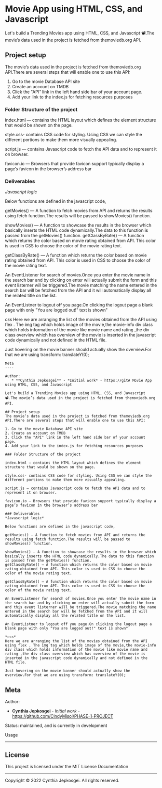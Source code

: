 # Movie App using HTML, CSS, and Javascript

Let's build a Trending Movies app using HTML, CSS, and Javascript 📽.The movie’s data used in the project is fetched from themoviedb.org API.

## Project setup

The movie’s data used in the project is fetched from themoviedb.org API.There are several steps that will enable one to use this API:

1. Go to the movie Database API site
2. Create an account on TMDB
3. Click the "API" link in the left hand side bar of your account page.
4. Add your link to the index.js for fetching resources purposes

### Folder Structure of the project

index.html — contains the HTML layout which defines the element structure that would be shown on the page.

style.css- contains CSS code for styling. Using CSS we can style the different portions to make them more visually appealing.

script.js — contains Javascript code to fetch the API data and to represent it on browser.

favicon.io — Browsers that provide favicon support typically display a page’s favicon in the browser’s address bar

### Deliverables

_Javascript logic_

Below functions are defined in the javascript code,

getMovies() — A function to fetch movies from API and returns the results using fetch function.The results will be passed to showMovies() function.

showMovies() — A function to showcase the results in the browser which basically inserts the HTML code dynamically.The data to this function is passed from the getMovies() function.
getClassByRate() — A function which returns the color based on movie rating obtained from API. This color is used in CSS to choose the color of the movie rating text.

getClassByRate() — A function which returns the color based on movie rating obtained from API. This color is used in CSS to choose the color of the movie rating text.

An EventListener for search of movies.Once you enter the movie name in the search bar and by clicking on enter will actually submit the form and this event listerner will be triggered.The movie matching the name entered in the search bar will be fetched from the API and it will automatically display all the related title on the list.

An EventListner to logout off you page.On clicking the logout page a blank page with only "You are logged out!" text is shown"

_css_
Here we are arranging the list of the movies obtained from the API using flex . The img tag which holds image of the movie,the movie-info div class which holds information of the movie like movie name and rating ,the div class overview which has overview of the movie is inserted in the javascript code dynamically and not defined in the HTML file.

Just hovering on the movie banner should actually show the overview.For that we are using transform: translateY(0);

```
Meta
----

Author:
   * **Cynthia Jepkosgei** - *Initial work* - https://git# Movie App using HTML, CSS, and Javascript

Let's build a Trending Movies app using HTML, CSS, and Javascript 📽.The movie’s data used in the project is fetched from themoviedb.org API.

## Project setup
The movie’s data used in the project is fetched from themoviedb.org API.There are several steps that will enable one to use this API:

1. Go to the movie Database API site
2. Create an account on TMDB
3. Click the "API" link in the left hand side bar of your account page.
4. Add your link to the index.js for fetching resources purposes

### Folder Structure of the project

index.html — contains the HTML layout which defines the element structure that would be shown on the page.

style.css- contains CSS code for styling. Using CSS we can style the different portions to make them more visually appealing.

script.js — contains Javascript code to fetch the API data and to represent it on browser.

favicon.io — Browsers that provide favicon support typically display a page’s favicon in the browser’s address bar

### Deliverables
*Javascript logic*

Below functions are defined in the javascript code,

getMovies() — A function to fetch movies from API and returns the results using fetch function.The results will be passed to showMovies() function.

showMovies() — A function to showcase the results in the browser which basically inserts the HTML code dynamically.The data to this function is passed from the getMovies() function.
getClassByRate() — A function which returns the color based on movie rating obtained from API. This color is used in CSS to choose the color of the movie rating text.

getClassByRate() — A function which returns the color based on movie rating obtained from API. This color is used in CSS to choose the color of the movie rating text.

An EventListener for search of movies.Once you enter the movie name in the search bar and by clicking on enter will actually submit the form and this event listerner will be triggered.The movie matching the name entered in the search bar will be fetched from the API and it will automatically display all the related title on the list.

An EventListner to logout off you page.On clicking the logout page a blank page with only "You are logged out!" text is shown"

*css*
Here we are arranging the list of the movies obtained from the API using flex . The img tag which holds image of the movie,the movie-info div class which holds information of the movie like movie name and rating ,the div class overview which has overview of the movie is inserted in the javascript code dynamically and not defined in the HTML file.

Just hovering on the movie banner should actually show the overview.For that we are using transform: translateY(0);

```

## Meta

Author:

- **Cynthia Jepkosgei** - _Initial work_ - https://github.com/CindyMisoi/PHASE-1-PROJECT

Status:
maintained, and is currently in development

Usage

---

## License

This project is licensed under the MIT License
Documentation

---

Copyright © 2022 Cynthia Jepkosgei. All rights reserved.

